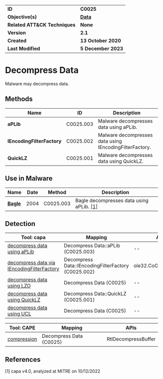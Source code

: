 <table>
<tr>
<td><b>ID</b></td>
<td><b>C0025</b></td>
</tr>
<tr>
<td><b>Objective(s)</b></td>
<td><b><a href="../data">Data</a></b></td>
</tr>
<tr>
<td><b>Related ATT&CK Techniques</b></td>
<td><b>None</b></td>
</tr>
<tr>
<td><b>Version</b></td>
<td><b>2.1</b></td>
</tr>
<tr>
<td><b>Created</b></td>
<td><b>13 October 2020</b></td>
</tr>
<tr>
<td><b>Last Modified</b></td>
<td><b>5 December 2023</b></td>
</tr>
</table>


# Decompress Data

Malware may decompress data.

## Methods

|Name|ID|Description|
|---|---|---|
|**aPLib**|C0025.003|Malware decompresses data using aPLib.|
|**IEncodingFilterFactory**|C0025.002|Malware decompresses data using IEncodingFilterFactory.|
|**QuickLZ**|C0025.001|Malware decompresses data using QuickLZ.|

## Use in Malware

|Name|Date|Method|Description|
|---|---|---|---|
|[**Bagle**](../../xample-malware/bagle.md)|2004|C0025.003|Bagle decompresses data using aPLib. [[1]](#1)|

## Detection

|Tool: capa|Mapping|APIs|
|---|---|---|
|[decompress data using aPLib](https://github.com/mandiant/capa-rules/blob/master/data-manipulation/compression/decompress-data-using-aplib.yml)|Decompress Data::aPLib (C0025.003)|--|
|[decompress data via IEncodingFilterFactory](https://github.com/mandiant/capa-rules/blob/master/data-manipulation/compression/decompress-data-via-iencodingfilterfactory.yml)|Decompress Data::IEncodingFilterFactory (C0025.002)|ole32.CoCreateInstance|
|[decompress data using LZO](https://github.com/mandiant/capa-rules/blob/master/data-manipulation/compression/decompress-data-using-lzo.yml)|Decompress Data (C0025)|--|
|[decompress data using QuickLZ](https://github.com/mandiant/capa-rules/blob/master/data-manipulation/compression/decompress-data-using-quicklz.yml)|Decompress Data::QuickLZ (C0025.001)|--|
|[decompress data using UCL](https://github.com/mandiant/capa-rules/blob/master/data-manipulation/compression/decompress-data-using-ucl.yml)|Decompress Data (C0025)|--|

|Tool: CAPE|Mapping|APIs|
|---|---|---|
|[compression](https://github.com/kevoreilly/CAPEv2/blob/master/modules/signatures/CAPE.py)|Decompress Data (C0025)|RtlDecompressBuffer|

## References

<a name="1">[1]</a> capa v4.0, analyzed at MITRE on 10/12/2022

